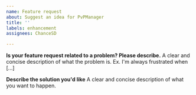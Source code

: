 ```yaml
---
name: Feature request
about: Suggest an idea for PvPManager
title: ''
labels: enhancement
assignees: ChanceSD

---
```


**Is your feature request related to a problem? Please describe.**
A clear and concise description of what the problem is. Ex. I'm always frustrated when [...]

**Describe the solution you'd like**
A clear and concise description of what you want to happen.
